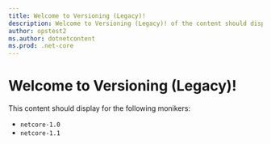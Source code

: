 ```yaml
---
title: Welcome to Versioning (Legacy)!
description: Welcome to Versioning (Legacy)! of the content should display for the moniker Range as '< netcore-2.0'
author: opstest2
ms.author: dotnetcontent
ms.prod: .net-core
---
```


# Welcome to Versioning (Legacy)!

This content should display for the following monikers:

* `netcore-1.0`
* `netcore-1.1`